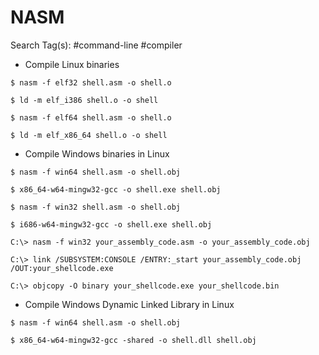 # NASM

Search Tag(s): #command-line #compiler

- Compile Linux binaries

```
$ nasm -f elf32 shell.asm -o shell.o

$ ld -m elf_i386 shell.o -o shell
```

```
$ nasm -f elf64 shell.asm -o shell.o

$ ld -m elf_x86_64 shell.o -o shell
```

- Compile Windows binaries in Linux

```
$ nasm -f win64 shell.asm -o shell.obj

$ x86_64-w64-mingw32-gcc -o shell.exe shell.obj
```

```
$ nasm -f win32 shell.asm -o shell.obj

$ i686-w64-mingw32-gcc -o shell.exe shell.obj
```

```
C:\> nasm -f win32 your_assembly_code.asm -o your_assembly_code.obj

C:\> link /SUBSYSTEM:CONSOLE /ENTRY:_start your_assembly_code.obj /OUT:your_shellcode.exe

C:\> objcopy -O binary your_shellcode.exe your_shellcode.bin
```

- Compile Windows Dynamic Linked Library in Linux

```
$ nasm -f win64 shell.asm -o shell.obj

$ x86_64-w64-mingw32-gcc -shared -o shell.dll shell.obj
```
